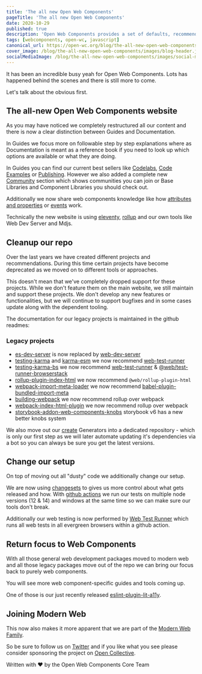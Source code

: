 ```yaml
---
title: 'The all new Open Web Components'
pageTitle: 'The all new Open Web Components'
date: 2020-10-29
published: true
description: 'Open Web Components provides a set of defaults, recommendations and tools to help facilitate your Web Component'
tags: [webcomponents, open-wc, javascript]
canonical_url: https://open-wc.org/blog/the-all-new-open-web-components/
cover_image: /blog/the-all-new-open-web-components/images/blog-header.jpg
socialMediaImage: /blog/the-all-new-open-web-components/images/social-media-image.jpg
---
```


It has been an incredible busy yeah for Open Web Components. Lots has happened behind the scenes and there is still more to come.

Let's talk about the obvious first.

## The all-new Open Web Components website

As you may have noticed we completely restructured all our content and there is now a clear distinction between Guides and Documentation.

In Guides we focus more on followable step by step explanations where as Documentation is meant as a reference book if you need to look up which options are available or what they are doing.

In Guides you can find our current best sellers like [Codelabs](../../guides/developing-components/codelabs.md), [Code Examples](../../guides/developing-components/code-examples.md) or [Publishing](../../guides/developing-components/publishing.md). However we also added a complete new [Community](../../guides/community/getting-started.md) section which shows communities you can join or Base Libraries and Component Libraries you should check out.

Additionally we now share web components knowledge like how [attributes and properties](../../guides/knowledge/attributes-and-properties.md) or [events](../../guides/knowledge/events.md) work.

Technically the new website is using [eleventy](11ty.dev), [rollup](https://rollupjs.org/) and our own tools like Web Dev Server and Mdjs.

## Cleanup our repo

Over the last years we have created different projects and recommendations. During this time certain projects have become deprecated as we moved on to different tools or approaches.

This doesn't mean that we've completely dropped support for these projects. While we don't feature them on the main website, we still maintain and support these projects. We don't develop any new features or functionalities, but we will continue to support bugfixes and in some cases update along with the dependent tooling.

The documentation for our legacy projects is maintained in the github readmes:

### Legacy projects

- [es-dev-server](https://github.com/open-wc/es-dev-server) is now replaced by [web-dev-server](https://modern-web.dev/docs/dev-server/overview/)
- [testing-karma](https://github.com/open-wc/legacy/tree/master/packages/testing-karma) and [karma-esm](https://github.com/open-wc/legacy/tree/master/packages/karma-esm) we now recommend [web-test-runner](https://modern-web.dev/docs/test-runner/overview/)
- [testing-karma-bs](https://github.com/open-wc/legacy/tree/master/packages/testing-karma-bs) we now recommend [web-test-runner](https://modern-web.dev/docs/test-runner/overview/) & [@web/test-runner-browserstack](https://modern-web.dev/docs/test-runner/browser-launchers/browserstack/)
- [rollup-plugin-index-html](https://github.com/open-wc/legacy/tree/master/packages/rollup-plugin-index-html) we now recommend `@web/rollup-plugin-html`
- [webpack-import-meta-loader](https://github.com/open-wc/legacy/tree/master/packages/webpack-import-meta-loader) we now recommend [babel-plugin-bundled-import-meta](https://www.npmjs.com/package/babel-plugin-bundled-import-meta)
- [building-webpack](https://github.com/open-wc/legacy/tree/master/packages/building-webpack) we now recommend rollup over webpack
- [webpack-index-html-plugin](https://github.com/open-wc/legacy/tree/master/packages/webpack-index-html-plugin) we now recommend rollup over webpack
- [storybook-addon-web-components-knobs](https://github.com/open-wc/legacy/tree/master/packages/storybook-addon-web-components-knobs) storybook v6 has a new better knobs system

We also move out our [create](https://github.com/open-wc/create) Generators into a dedicated repository - which is only our first step as we will later automate updating it's dependencies via a bot so you can always be sure you get the latest versions.

## Change our setup

On top of moving out all "dusty" code we additionally change our setup.

We are now using [changesets](https://github.com/atlassian/changesets) to gives us more control about what gets released and how.
With [github actions](https://github.com/features/actions) we run our tests on multiple node versions (12 & 14) and windows at the same time so we can make sure our tools don't break.

Additionally our web testing is now performed by [Web Test Runner](https://modern-web.dev/docs/test-runner/overview/) which runs all web tests in all evergreen browsers within a github action.

## Return focus to Web Components

With all those general web development packages moved to modern web and all those legacy packages move out of the repo we can bring our focus back to purely web components.

You will see more web component-specific guides and tools coming up.

One of those is our just recently released [eslint-plugin-lit-a11y](../../docs/linting/eslint-plugin-lit-a11y/overview.md).

## Joining Modern Web

This now also makes it more apparent that we are part of the [Modern Web Family](https://modern-web.dev/discover/about/).

So be sure to follow us on [Twitter](https://twitter.com/modern_web_dev) and if you like what you see please consider sponsoring the project on [Open Collective](https://opencollective.com/modern-web).

Written with ♥️ by the Open Web Components Core Team
